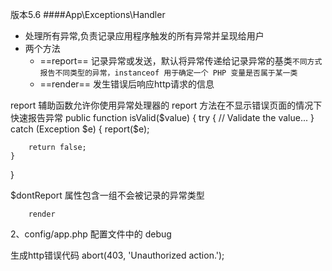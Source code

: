 版本5.6
####App\Exceptions\Handler 
* 处理所有异常,负责记录应用程序触发的所有异常并呈现给用户
* 两个方法
	* ==report== 记录异常或发送，默认将异常传递给记录异常的基类`不同方式报告不同类型的异常，instanceof 用于确定一个 PHP 变量是否属于某一类`
	* ==render== 发生错误后响应http请求的信息

report 辅助函数允许你使用异常处理器的 report 方法在不显示错误页面的情况下快速报告异常
public function isValid($value)
{
    try {
        // Validate the value...
    } catch (Exception $e) {
        report($e);

        return false;
    }
}

$dontReport 属性包含一组不会被记录的异常类型

		render
2、config/app.php 配置文件中的 debug

生成http错误代码
abort(403, 'Unauthorized action.');